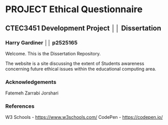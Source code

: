 # PROJECT Ethical Questionnaire

## CTEC3451 Development Project ││ Dissertation

### Harry Gardiner ││ p2525165

Welcome. This is the Dissertation Repository.

The website is a site discussing the extent of Students awareness concerning future ethical issues within the educational computing area.

### Acknowledgements
Fatemeh Zarrabi Jorshari

### References
W3 Schools  - https://www.w3schools.com/
CodePen     - https://codepen.io/
